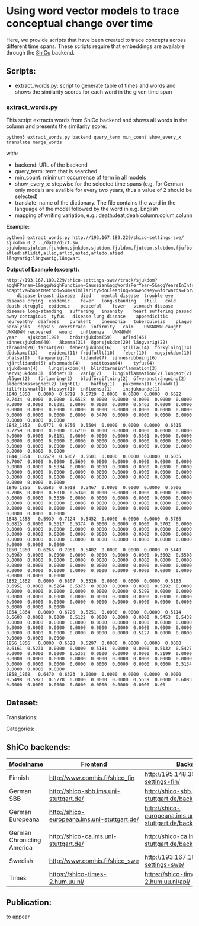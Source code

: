 # Using word vector models to trace conceptual change over time

Here, we provide scripts that have been created to trace concepts across different time spans. These scripts require that embeddings are available through the [ShiCo](https://github.com/NLeSC/ShiCo) backend.


## Scripts:

- extract_words.py: script to generate table of times and words and shows the similarity scores for each word in the given time span


### extract_words.py

This script extracts words from ShiCo backend and shows all words in the column and presents the similarity score:

```
python3 extract_words.py backend query_term min_count show_every_x translate merge_words
```

with:

-  backend: URL of the backend 
- query_term: term that is searched
- min_count: minimum occurrence of term in all models
- show_every_x: stepwise for the selected time spans (e.g. for German only models are availble for every two years, thus a value of 2 should be selected)
- translate: name of the dictionary. The file contains the word in the language of the model followed by the word in e.g. English
- mapping of writing variation, e.g.: death:deat,deah column:colum,colunn

__Example:__

```
python3 extract_words.py http://193.167.189.229/shico-settings-swe/ sjukdom 0 2 ../data/dict.sw sjukdom:sjuldom,fjukdom,sjnkdom,sjutdom,fjuldom,fjutdom,slutdom,fjufbom  afled:aflidit,alled,aflcd,asted,afledo,afied långvarig:längwarig,långvari
```

__Output of Example (excerpt):__

```
http://193.167.189.229/shico-settings-swe//track/sjukdom?aggWFParam=1&aggWeighFunction=Gaussian&aggWordsPerYear=5&aggYearsInInterval=5&algorithm=Non-adaptive&boostMethod=Sum+similarity&doCleaning=No&endKey=&forwards=Forward&maxRelatedTerms=10&maxTerms=15&minSim=0.1&startKey=&wordBoost=1
	disease	breast disease	died	mental disease	trouble	eye disease	crying	epidemic	fever	long-standing	still	cold	death-struggle	epidemic	peaceful	fever	stomach disease	disease	long-standing	suffering	insanity	heart suffering	passed away	contagious	tyfus	disease	lung disease	appendicitis	neuropathy	deafness	purulent	pneumonia	tuberculosis	plague	paralysis	sepsis	overstrain	infirmity	calm	UNKNOWN	caught	UNKNOWN	recovered	wound	influenza	UNKNOWN
year	sjukdom(199)	bröstsjukdom(59)	afled(45)	sinnessjukdom(40)	åkomma(31)	ögonsjukdom(29)	långvarig(22)	tärande(20)	farsot(20)	febersjukdom(16)	stilla(14)	förkylning(14)	dödskamp(13)	epidemi(11)	fridfullt(10)	feber(10)	magsjukdom(10)	ohälsa(9)	langwarig(7)	lidande(7)	sinnesrubbning(6)	hjärtlidande(5)	afsomnade(4)	smittosam(4)	tyfus(4)	sjukdomen(4)	lungsjukdom(4)	blindtarmsinflammation(3)	nervsjukdom(3)	döfhet(3)	varig(2)	lunginflammation(2)	lungsot(2)	plågor(2)	förlamning(2)	blodförgiftning(2)	öfveransträngning(2)	ålderdomssvaghet(2)	lugnt(1)	häftig(1)	påkommen(1)	iråkad(1)	tillfrisknat(1)	blessyr(1)	influensa(1)	insjuknande(1)
1840_1850	0.0000	0.6719	0.5729	0.0000	0.0000	0.0000	0.6622	0.7434	0.0000	0.0000	0.6518	0.0000	0.0000	0.0000	0.0000	0.0000	0.0000	0.0000	0.6381	0.0000	0.0000	0.0000	0.5463	0.0000	0.0000	0.0000	0.0000	0.0000	0.0000	0.0000	0.0000	0.0000	0.0000	0.0000	0.0000	0.0000	0.0000	0.0000	0.5476	0.0000	0.0000	0.0000	0.0000	0.0000	0.0000	0.0000
1842_1852	0.6771	0.6756	0.5504	0.0000	0.0000	0.0000	0.6315	0.7259	0.0000	0.0000	0.6210	0.0000	0.0000	0.0000	0.0000	0.0000	0.0000	0.0000	0.6151	0.0000	0.0000	0.0000	0.5361	0.0000	0.0000	0.0000	0.0000	0.0000	0.0000	0.0000	0.0000	0.0000	0.0000	0.0000	0.0000	0.0000	0.0000	0.0000	0.0000	0.0000	0.0000	0.0000	0.0000	0.0000	0.0000	0.0000
1844_1854	0.6579	0.6867	0.5601	0.0000	0.0000	0.0000	0.6035	0.7007	0.0000	0.0000	0.5699	0.0000	0.0000	0.0000	0.0000	0.0000	0.0000	0.0000	0.5834	0.0000	0.0000	0.0000	0.0000	0.0000	0.0000	0.0000	0.0000	0.0000	0.0000	0.0000	0.0000	0.0000	0.0000	0.0000	0.0000	0.0000	0.0000	0.0000	0.0000	0.0000	0.0000	0.0000	0.0000	0.0000	0.0000	0.0000
1846_1856	0.6585	0.6918	0.5467	0.0000	0.0000	0.0000	0.5906	0.7005	0.0000	0.6010	0.5340	0.0000	0.0000	0.0000	0.0000	0.0000	0.0000	0.0000	0.5339	0.0000	0.0000	0.0000	0.0000	0.0000	0.0000	0.0000	0.0000	0.0000	0.0000	0.0000	0.0000	0.0000	0.0000	0.0000	0.0000	0.0000	0.0000	0.0000	0.0000	0.0000	0.0000	0.0000	0.0000	0.0000	0.0000	0.0000
1848_1858	0.5939	0.7124	0.5452	0.0000	0.0000	0.0000	0.5766	0.6815	0.0000	0.5617	0.5374	0.0000	0.0000	0.0000	0.5702	0.0000	0.0000	0.0000	0.0000	0.0000	0.0000	0.0000	0.0000	0.0000	0.0000	0.0000	0.0000	0.0000	0.0000	0.0000	0.0000	0.0000	0.0000	0.0000	0.0000	0.0000	0.0000	0.0000	0.0000	0.0000	0.0000	0.0000	0.0000	0.0000	0.0000	0.0000
1850_1860	0.6266	0.7051	0.5402	0.0000	0.0000	0.0000	0.5440	0.6969	0.0000	0.0000	0.0000	0.0000	0.0000	0.0000	0.5602	0.5508	0.0000	0.0000	0.0000	0.0000	0.0000	0.0000	0.0000	0.0000	0.0000	0.0000	0.0000	0.0000	0.0000	0.0000	0.0000	0.0000	0.0000	0.0000	0.0000	0.0000	0.0000	0.0000	0.0000	0.0000	0.0000	0.0000	0.0000	0.0000	0.0000	0.0000
1852_1862	0.0000	0.6807	0.5526	0.0000	0.0000	0.0000	0.5183	0.6951	0.0000	0.5264	0.5373	0.0000	0.0000	0.0000	0.5892	0.0000	0.0000	0.0000	0.0000	0.0000	0.0000	0.0000	0.5299	0.0000	0.0000	0.0000	0.0000	0.0000	0.0000	0.0000	0.0000	0.0000	0.0000	0.0000	0.0000	0.0000	0.0000	0.0000	0.0000	0.0000	0.0000	0.0000	0.0000	0.0000	0.0000	0.0000
1854_1864	0.0000	0.6726	0.5251	0.0000	0.0000	0.0000	0.5114	0.6603	0.0000	0.0000	0.5122	0.0000	0.0000	0.0000	0.5453	0.5438	0.0000	0.0000	0.0000	0.0000	0.0000	0.0000	0.0000	0.0000	0.0000	0.0000	0.0000	0.0000	0.0000	0.0000	0.0000	0.0000	0.0000	0.0000	0.0000	0.0000	0.0000	0.0000	0.0000	0.0000	0.5127	0.0000	0.0000	0.0000	0.0000	0.0000
1856_1866	0.0000	0.6528	0.5297	0.0000	0.0000	0.0000	0.0000	0.6161	0.5231	0.0000	0.0000	0.5181	0.0000	0.0000	0.5132	0.5427	0.0000	0.0000	0.0000	0.5352	0.0000	0.0000	0.0000	0.5199	0.0000	0.0000	0.0000	0.0000	0.0000	0.0000	0.0000	0.0000	0.0000	0.0000	0.0000	0.0000	0.0000	0.0000	0.0000	0.0000	0.0000	0.0000	0.5134	0.0000	0.0000	0.0000
1858_1868	0.6470	0.6323	0.0000	0.0000	0.0000	0.0000	0.0000	0.5498	0.5923	0.5778	0.0000	0.0000	0.0000	0.5539	0.0000	0.6083	0.0000	0.0000	0.0000	0.0000	0.0000	0.0000	0.0000	0.00
```

## Dataset:

Translations:

Categories:


## ShiCo backends:

| Modelname | Frontend | Backend |
|-----------|----------|---------|
| Finnish  | http://www.comhis.fi/shico_fin | http://195.148.30.187/shico-settings-fin/ |
| German SBB| http://shico-sbb.ims.uni-stuttgart.de/| http://shico-sbb.ims.uni-stuttgart.de/backend/|
| German Europeana| http://shico-europeana.ims.uni-stuttgart.de/ | http://shico-europeana.ims.uni-stuttgart.de/backend/|
| German Chronicling America| http://shico-ca.ims.uni-stuttgart.de/  | http://shico-ca.ims.uni-stuttgart.de/backend/|
| Swedish | http://www.comhis.fi/shico_swe | http://193.167.189.229/shico-settings-swe/  |
| Times | https://shico-times-2.hum.uu.nl/  | https://shico-times-2.hum.uu.nl/api/ |


## Publication:

to appear
